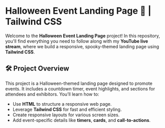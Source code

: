 # Halloween Event Landing Page 🎃 | Tailwind CSS

Welcome to the **Halloween Event Landing Page** project! In this repository, you'll find everything you need to follow along with my **YouTube live stream**, where we build a responsive, spooky-themed landing page using **Tailwind CSS**.

## 🛠️ Project Overview
This project is a Halloween-themed landing page designed to promote events. It includes a countdown timer, event highlights, and sections for attendees and exhibitors. You’ll learn how to:
- Use **HTML** to structure a responsive web page.
- Leverage **Tailwind CSS** for fast and efficient styling.
- Create responsive layouts for various screen sizes.
- Add event-specific details like **timers**, **cards**, and **call-to-actions**.
